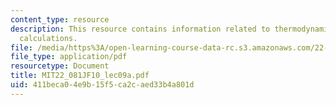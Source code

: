 ```yaml
---
content_type: resource
description: This resource contains information related to thermodynamics and efficiency
  calculations.
file: /media/https%3A/open-learning-course-data-rc.s3.amazonaws.com/22-081j-introduction-to-sustainable-energy-fall-2010/411beca04e9b15f5ca2caed33b4a801d_MIT22_081JF10_lec09a.pdf
file_type: application/pdf
resourcetype: Document
title: MIT22_081JF10_lec09a.pdf
uid: 411beca0-4e9b-15f5-ca2c-aed33b4a801d
---
```


